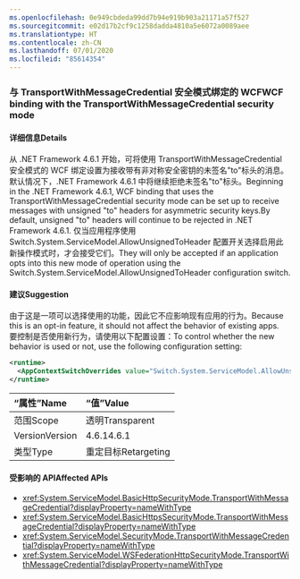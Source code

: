 ```yaml
---
ms.openlocfilehash: 0e949cbdeda99dd7b94e919b903a21171a57f527
ms.sourcegitcommit: e02d17b2cf9c1258dadda4810a5e6072a0089aee
ms.translationtype: HT
ms.contentlocale: zh-CN
ms.lasthandoff: 07/01/2020
ms.locfileid: "85614354"
---
```

### <a name="wcf-binding-with-the-transportwithmessagecredential-security-mode"></a><span data-ttu-id="04fa4-101">与 TransportWithMessageCredential 安全模式绑定的 WCF</span><span class="sxs-lookup"><span data-stu-id="04fa4-101">WCF binding with the TransportWithMessageCredential security mode</span></span>

#### <a name="details"></a><span data-ttu-id="04fa4-102">详细信息</span><span class="sxs-lookup"><span data-stu-id="04fa4-102">Details</span></span>

<span data-ttu-id="04fa4-103">从 .NET Framework 4.6.1 开始，可将使用 TransportWithMessageCredential 安全模式的 WCF 绑定设置为接收带有非对称安全密钥的未签名&quot;to&quot;标头的消息。默认情况下，.NET Framework 4.6.1 中将继续拒绝未签名&quot;to&quot;标头。</span><span class="sxs-lookup"><span data-stu-id="04fa4-103">Beginning in the .NET Framework 4.6.1, WCF binding that uses the TransportWithMessageCredential security mode can be set up to receive messages with unsigned &quot;to&quot; headers for asymmetric security keys.By default, unsigned &quot;to&quot; headers will continue to be rejected in .NET Framework 4.6.1.</span></span> <span data-ttu-id="04fa4-104">仅当应用程序使用 Switch.System.ServiceModel.AllowUnsignedToHeader 配置开关选择启用此新操作模式时，才会接受它们。</span><span class="sxs-lookup"><span data-stu-id="04fa4-104">They will only be accepted if an application opts into this new mode of operation using the Switch.System.ServiceModel.AllowUnsignedToHeader configuration switch.</span></span>

#### <a name="suggestion"></a><span data-ttu-id="04fa4-105">建议</span><span class="sxs-lookup"><span data-stu-id="04fa4-105">Suggestion</span></span>

<span data-ttu-id="04fa4-106">由于这是一项可以选择使用的功能，因此它不应影响现有应用的行为。</span><span class="sxs-lookup"><span data-stu-id="04fa4-106">Because this is an opt-in feature, it should not affect the behavior of existing apps.</span></span><br/><span data-ttu-id="04fa4-107">要控制是否使用新行为，请使用以下配置设置：</span><span class="sxs-lookup"><span data-stu-id="04fa4-107">To control whether the new behavior is used or not, use the following configuration setting:</span></span>

```xml
<runtime>
  <AppContextSwitchOverrides value="Switch.System.ServiceModel.AllowUnsignedToHeader=true" />
</runtime>
```

| <span data-ttu-id="04fa4-108">“属性”</span><span class="sxs-lookup"><span data-stu-id="04fa4-108">Name</span></span>    | <span data-ttu-id="04fa4-109">“值”</span><span class="sxs-lookup"><span data-stu-id="04fa4-109">Value</span></span>       |
|:--------|:------------|
| <span data-ttu-id="04fa4-110">范围</span><span class="sxs-lookup"><span data-stu-id="04fa4-110">Scope</span></span>   | <span data-ttu-id="04fa4-111">透明</span><span class="sxs-lookup"><span data-stu-id="04fa4-111">Transparent</span></span> |
| <span data-ttu-id="04fa4-112">Version</span><span class="sxs-lookup"><span data-stu-id="04fa4-112">Version</span></span> | <span data-ttu-id="04fa4-113">4.6.1</span><span class="sxs-lookup"><span data-stu-id="04fa4-113">4.6.1</span></span>       |
| <span data-ttu-id="04fa4-114">类型</span><span class="sxs-lookup"><span data-stu-id="04fa4-114">Type</span></span>    | <span data-ttu-id="04fa4-115">重定目标</span><span class="sxs-lookup"><span data-stu-id="04fa4-115">Retargeting</span></span> |

#### <a name="affected-apis"></a><span data-ttu-id="04fa4-116">受影响的 API</span><span class="sxs-lookup"><span data-stu-id="04fa4-116">Affected APIs</span></span>

- <xref:System.ServiceModel.BasicHttpSecurityMode.TransportWithMessageCredential?displayProperty=nameWithType>
- <xref:System.ServiceModel.BasicHttpsSecurityMode.TransportWithMessageCredential?displayProperty=nameWithType>
- <xref:System.ServiceModel.SecurityMode.TransportWithMessageCredential?displayProperty=nameWithType>
- <xref:System.ServiceModel.WSFederationHttpSecurityMode.TransportWithMessageCredential?displayProperty=nameWithType>
